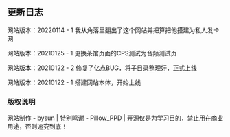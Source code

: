 ## 更新日志
网站版本：20220114 - 1
我从角落里翻出了这个网站并把算把他搭建为私人发卡网

网站版本：20210125 - 1
更换茶馆页面的CPS测试为音频测试页

网站版本：20210122 - 2
修复了亿点BUG，将子目录整理好，正式上线

网站版本：20210122 - 1
搭建网站本体，开始上线

### 版权说明

网站制作 - bysun | 特别鸣谢 - Pillow_PPD | 开源仅是为学习目的，禁止用在商业用途，否则追究到底！

